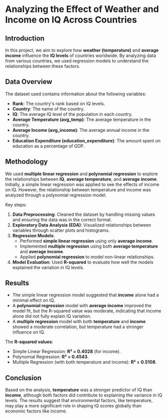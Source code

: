 # Analyzing the Effect of Weather and Income on IQ Across Countries

## Introduction
In this project, we aim to explore how **weather (temperature)** and **average income** influence the **IQ levels** of countries worldwide. By analyzing data from various countries, we used regression models to understand the relationships between these factors.

## Data Overview
The dataset used contains information about the following variables:
- **Rank**: The country's rank based on IQ levels.
- **Country**: The name of the country.
- **IQ**: The average IQ level of the population in each country.
- **Average Temperature (avg_temp)**: The average temperature in the country.
- **Average Income (avg_income)**: The average annual income in the country.
- **Education Expenditure (education_expenditure)**: The amount spent on education as a percentage of GDP.

## Methodology
We used **multiple linear regression** and **polynomial regression** to explore the relationships between **IQ**, **average temperature**, and **average income**. Initially, a simple linear regression was applied to see the effects of income on IQ. However, the relationship between temperature and income was analyzed through a polynomial regression model.

Key steps:
1. **Data Preprocessing**: Cleaned the dataset by handling missing values and ensuring the data was in the correct format.
2. **Exploratory Data Analysis (EDA)**: Visualized relationships between variables through scatter plots and histograms.
3. **Regression Models**: 
   - Performed **simple linear regression** using only **average income**.
   - Implemented **multiple regression** using both **average temperature** and **average income**.
   - Applied **polynomial regression** to model non-linear relationships.
4. **Model Evaluation**: Used **R-squared** to evaluate how well the models explained the variation in IQ levels.

## Results
- The simple linear regression model suggested that **income** alone had a minimal effect on IQ.
- A **polynomial regression** model with **average income** improved the model fit, but the R-squared value was moderate, indicating that income alone did not fully explain IQ variation.
- A **multiple regression** model with both **temperature** and **income** showed a moderate correlation, but temperature had a stronger influence on IQ.

The **R-squared values**:
- Simple Linear Regression: **R² = 0.4028** (for income).
- Polynomial Regression: **R² = 0.4543**.
- Multiple Regression (with both temperature and income): **R² = 0.5108**.

## Conclusion
Based on the analysis, **temperature** was a stronger predictor of IQ than **income**, although both factors did contribute to explaining the variance in IQ levels. The results suggest that environmental factors, like temperature, may play a more significant role in shaping IQ scores globally than economic factors like income.

